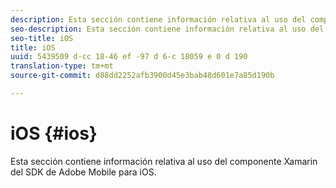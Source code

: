 ```yaml
---
description: Esta sección contiene información relativa al uso del componente Xamarin del SDK de Adobe Mobile para iOS.
seo-description: Esta sección contiene información relativa al uso del componente Xamarin del SDK de Adobe Mobile para iOS.
seo-title: iOS
title: iOS
uuid: 5439509 d-cc 18-46 ef -97 d 6-c 18059 e 0 d 190
translation-type: tm+mt
source-git-commit: d88dd2252afb3900d45e3bab48d601e7a85d190b

---
```



# iOS {#ios}

Esta sección contiene información relativa al uso del componente Xamarin del SDK de Adobe Mobile para iOS.

